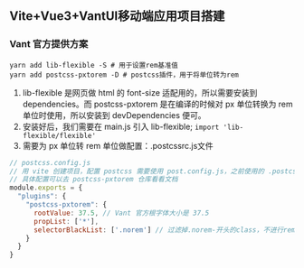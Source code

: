 ##  Vite+Vue3+VantUI移动端应用项目搭建
### Vant 官方提供方案

```shell
yarn add lib-flexible -S # 用于设置rem基准值
yarn add postcss-pxtorem -D # postcss插件，用于将单位转为rem
```

1. lib-flexible 是网页做 html 的 font-size 适配用的，所以需要安装到 dependencies。而 postcss-pxtorem 是在编译的时候对 px 单位转换为 rem 单位时使用，所以安装到 devDependencies 便可。
2. 安装好后，我们需要在 main.js 引入 lib-flexible;  `import 'lib-flexible/flexible'`
3. 需要为 px 单位转 rem 单位做配置：.postcssrc.js文件
```javascript
// postcss.config.js
// 用 vite 创建项目，配置 postcss 需要使用 post.config.js，之前使用的 .postcssrc.js 已经被抛弃
// 具体配置可以去 postcss-pxtorem 仓库看看文档
module.exports = {
  "plugins": {
    "postcss-pxtorem": {
      rootValue: 37.5, // Vant 官方根字体大小是 37.5
      propList: ['*'],
      selectorBlackList: ['.norem'] // 过滤掉.norem-开头的class，不进行rem转换
    }
  }
}
```